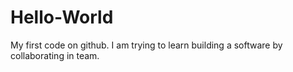 # Hello-World
My first code on github. I am trying to learn building a software by collaborating in team.

